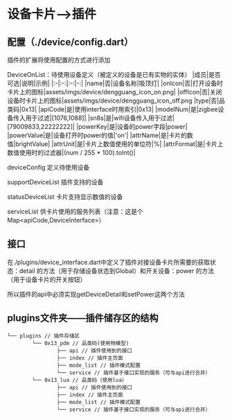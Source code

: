 # 设备卡片——>插件

## 配置（./device/config.dart）
插件的扩展将使用配置的方式进行添加

DeviceOnList：待使用设备定义（被定义的设备是已有实物的实体）
|成员|是否可选|说明|示例|
|:-|:-:|:-:|-:|
|name|否|设备名称|吸顶灯|
|onIcon|否|打开设备时卡片上的图标|assets/imgs/device/dengguang_icon_on.png|
|offIcon|否|关闭设备时卡片上的图标|assets/imgs/device/dengguang_icon_off.png
|type|否|品类码|0x13|
|apiCode|是|使用interface时用索引|0x13|
|modelNum|是|zigbee设备传入用于过滤|[1076,1088]|
|sn8s|是|wifi设备传入用于过滤|[79009833,22222222]|
|powerKey|是|设备的power字段|power|
|powerValue|是|设备打开时power的值|'on'|
|attrName|是|卡片的数值|brightValue|
|attrUnit|是|卡片上数值使用的单位符|%|
|attrFormat|是|卡片上数值使用时的过滤器|(num / 255  * 100).toInt()|

deviceConfig     定义待使用设备

supportDeviceList 插件支持的设备

statusDeviceList 卡片支持显示数值的设备

serviceList 供卡片使用的服务列表（注意：这是个Map<apiCode,DeviceInterface>）

## 接口

在./plugins/device_interface.dart中定义了插件对接设备卡片所需要的获取状态：detail 的方法（用于存储设备状态到Global）和开关设备：power 的方法（用于设备卡片的开关按钮）

所以插件的api中必须实现getDeviceDetail和setPower这两个方法

## plugins文件夹——插件储存区的结构

```
└── plugins // 插件存储区
        └── 0x13_pdm // 品类码(使用物模型)
                ├── api // 插件使用到的接口
                ├── index // 插件主页面
                ├── mode_list // 插件模式配置
                └── service // 插件基于接口实现的服务（可与api进行合并）
        └── 0x13_lua // 品类码（使用lua）
                ├── api // 插件使用到的接口
                ├── index // 插件主页面
                ├── mode_list // 插件模式配置
                └── service // 插件基于接口实现的服务（可与api进行合并）
```
